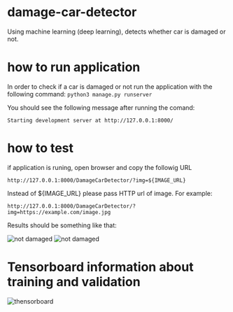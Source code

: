 # damage-car-detector
Using machine learning (deep learning),  detects whether car is damaged or not. 


# how to run application
In order to check if a car is damaged or not run the application with the following command: 
`python3 manage.py runserver`

You should see the following message after running the comand:

`Starting development server at http://127.0.0.1:8000/ `


# how to test 
if application is  runing, open browser and copy the followig URL

`http://127.0.0.1:8000/DamageCarDetector/?img=${IMAGE_URL}`

Instead of ${IMAGE_URL} please pass HTTP url of image. For example:

`http://127.0.0.1:8000/DamageCarDetector/?img=https://example.com/image.jpg`

Results should be something like that:

![not damaged](https://serving.photos.photobox.com/31841523401cdeff503e2db22774fee2aba5a9184cb7d3705c8d5ade6a95e2ecc9c4c097.jpg)
![not damaged](https://serving.photos.photobox.com/49042668c16cdbb3d68b3eac5baddbdeea7ba48d97526fc517cd492081124dff5d1bde9b.jpg)



# Tensorboard information about training and validation
![thensorboard](https://serving.photos.photobox.com/47059690d7f0d1026e7a085567b839106c854a7818a045b83dd69529ce520768b41ffe2d.jpg)
